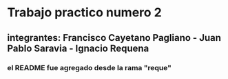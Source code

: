 # Trabajo practico numero 2
## integrantes: Francisco Cayetano Pagliano - Juan Pablo Saravia - Ignacio Requena
### el README fue agregado desde la rama "reque"